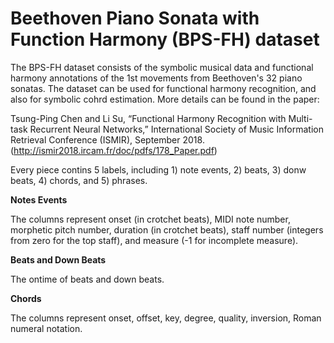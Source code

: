 # Beethoven Piano Sonata with Function Harmony (BPS-FH) dataset

The BPS-FH dataset consists of the symbolic musical data and functional harmony annotations of the 1st movements from Beethoven's 32 piano sonatas. The dataset can be used for functional harmony recognition, and also for symbolic cohrd estimation. More details can be found in the paper: 

Tsung-Ping Chen and Li Su, “Functional Harmony Recognition with Multi-task Recurrent Neural Networks,”  International Society of Music Information Retrieval Conference (ISMIR), September 2018. (http://ismir2018.ircam.fr/doc/pdfs/178_Paper.pdf)



Every piece contins 5 labels, including 1) note events, 2) beats, 3) donw beats, 4) chords, and 5) phrases.

**Notes Events**

The columns represent onset (in crotchet beats), MIDI note number, morphetic pitch number, duration (in crotchet beats), staff number (integers from zero for the top staff), and measure (-1 for incomplete measure).

**Beats and Down Beats**

The ontime of beats and down beats.

**Chords**

The columns represent onset, offset, key, degree, quality, inversion, Roman numeral notation.
